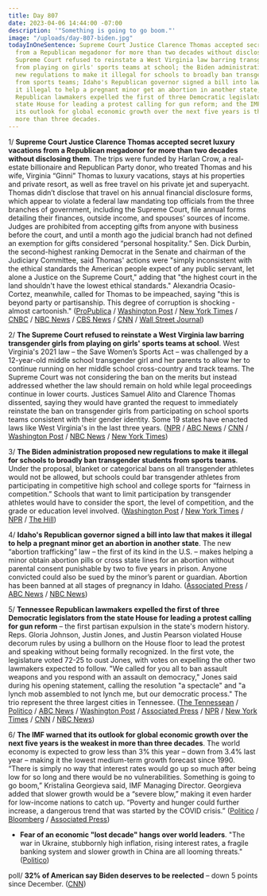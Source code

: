 ```yaml
---
title: Day 807
date: 2023-04-06 14:44:00 -07:00
description: '"Something is going to go boom."'
image: "/uploads/day-807-biden.jpg"
todayInOneSentence: Supreme Court Justice Clarence Thomas accepted secret luxury vacations
  from a Republican megadonor for more than two decades without disclosing them; the
  Supreme Court refused to reinstate a West Virginia law barring transgender girls
  from playing on girls' sports teams at school; the Biden administration proposed
  new regulations to make it illegal for schools to broadly ban transgender students
  from sports teams; Idaho's Republican governor signed a bill into law that makes
  it illegal to help a pregnant minor get an abortion in another state; Tennessee
  Republican lawmakers expelled the first of three Democratic legislators from the
  state House for leading a protest calling for gun reform; and the IMF warned that
  its outlook for global economic growth over the next five years is the weakest in
  more than three decades.
---
```


1/ **Supreme Court Justice Clarence Thomas accepted secret luxury vacations from a Republican megadonor for more than two decades without disclosing them**. The trips were funded by Harlan Crow, a real-estate billionaire and Republican Party donor, who treated Thomas and his wife, Virginia “Ginni” Thomas to luxury vacations, stays at his properties and private resort, as well as free travel on his private jet and superyacht. Thomas didn’t disclose that travel on his annual financial disclosure forms, which appear to violate a federal law mandating top officials from the three branches of government, including the Supreme Court, file annual forms detailing their finances, outside income, and spouses’ sources of income. Judges are prohibited from accepting gifts from anyone with business before the court, and until a month ago the judicial branch had not defined an exemption for gifts considered “personal hospitality.” Sen. Dick Durbin, the second-highest ranking Democrat in the Senate and chairman of the Judiciary Committee, said Thomas' actions were "simply inconsistent with the ethical standards the American people expect of any public servant, let alone a Justice on the Supreme Court," adding that "the highest court in the land shouldn't have the lowest ethical standards." Alexandria Ocasio-Cortez, meanwhile, called for Thomas to be impeached, saying "this is beyond party or partisanship. This degree of corruption is shocking - almost cartoonish." ([ProPublica](https://www.propublica.org/article/clarence-thomas-scotus-undisclosed-luxury-travel-gifts-crow) / [Washington Post](https://www.washingtonpost.com/politics/2023/04/06/clarence-thomas-trips-republican-donor/) / [New York Times](https://www.nytimes.com/2023/04/06/us/politics/clarence-thomas-luxury-trips-ethics.html?action=click&module=Well&pgtype=Homepage&section=US%20News) / [CNBC](https://www.cnbc.com/2023/04/06/clarence-thomas-took-gop-megadonor-harlan-crow-secret-luxury-trips-report.html) / [NBC News](https://www.nbcnews.com/politics/supreme-court/supreme-court-justices-clarence-thomas-are-ethics-police-rcna78520) / [CBS News](https://www.cbsnews.com/news/clarence-thomas-propublica-supreme-court-trips-harlan-crow-code-of-conduct-ethics/) / [CNN](https://www.cnn.com/2023/04/06/politics/clarence-thomas-harlan-crow-supreme-court-pro-publica/) / [Wall Street Journal](https://www.wsj.com/articles/clarence-thomass-vacations-prompt-calls-for-stronger-ethics-rules-for-supreme-court-db33a144?mod=djemalertNEWS))

2/ **The Supreme Court refused to reinstate a West Virginia law barring transgender girls from playing on girls' sports teams at school**. West Virginia's 2021 law – the Save Women’s Sports Act – was challenged by a 12-year-old middle school transgender girl and her parents to allow her to continue running on her middle school cross-country and track teams. The Supreme Court was not considering the ban on the merits but instead addressed whether the law should remain on hold while legal proceedings continue in lower courts. Justices Samuel Alito and Clarence Thomas dissented, saying they would have granted the request to immediately reinstate the ban on transgender girls from participating on school sports teams consistent with their gender identity. Some 19 states have enacted laws like West Virginia's in the last three years. ([NPR](https://www.npr.org/2023/04/06/1165133771/trans-law-west-virginia-supreme-court) / [ABC News](https://abcnews.go.com/Politics/supreme-court-refuses-reinstate-west-virginia-ban-transgender/story?id=98412135) / [CNN](https://www.cnn.com/2023/04/06/politics/west-virginia-transgender-sports-ban-enforcement-supreme-court/index.html) / [Washington Post](https://www.washingtonpost.com/politics/2023/04/06/trans-athlete-law-supreme-court-west-virginia/) / [NBC News](https://www.nbcnews.com/politics/supreme-court/supreme-court-rejects-west-virginia-bid-enforce-sports-ban-transgender-rcna75789) / [New York Times](https://www.nytimes.com/2023/04/06/us/supreme-court-transgender-girl-school-sports.html))

3/ **The Biden administration proposed new regulations to make it illegal for schools to broadly ban transgender students from sports teams**. Under the proposal, blanket or categorical bans on all transgender athletes would not be allowed, but schools could bar transgender athletes from participating in competitive high school and college sports for “fairness in competition.” Schools that want to limit participation by transgender athletes would have to consider the sport, the level of competition, and the grade or education level involved. ([Washington Post](https://www.washingtonpost.com/education/2023/04/06/trans-athletes-school-sports-title-ix/) / [New York Times](https://www.nytimes.com/2023/04/06/us/transgender-athletes-title-ix-biden-adminstration.html) / [NPR](https://www.npr.org/2023/04/06/1168460726/biden-title-ix-transgender-sports-ban) / [The Hill](https://thehill.com/homenews/administration/3938129-biden-administrations-title-ix-changes-would-prevent-broad-bans-on-transgender-athletes/))

4/ **Idaho's Republican governor signed a bill into law that makes it illegal to help a pregnant minor get an abortion in another state**. The new “abortion trafficking” law – the first of its kind in the U.S. – makes helping a minor obtain abortion pills or cross state lines for an abortion without parental consent punishable by two to five years in prison. Anyone convicted could also be sued by the minor’s parent or guardian. Abortion has been banned at all stages of pregnancy in Idaho. ([Associated Press](https://apnews.com/article/idaho-abortion-minors-criminalization-b8fb4b6feb9b520d63f75432a1219588) / [ABC News](https://abcnews.go.com/US/idaho-governor-signs-abortion-trafficking-bill-law/story?id=98399580) / [NBC News](https://www.nbcnews.com/health/womens-health/idaho-most-extreme-anti-abortion-state-law-restricts-travel-rcna78225))

5/ **Tennessee Republican lawmakers expelled the first of three Democratic legislators from the state House for leading a protest calling for gun reform** – the first partisan expulsion in the state's modern history. Reps. Gloria Johnson, Justin Jones, and Justin Pearson violated House decorum rules by using a bullhorn on the House floor to lead the protest and speaking without being formally recognized. In the first vote, the legislature voted 72-25 to oust Jones, with votes on expelling the other two lawmakers expected to follow. "We called for you all to ban assault weapons and you respond with an assault on democracy," Jones said during his opening statement, calling the resolution "a spectacle" and "a lynch mob assembled to not lynch me, but our democratic process." The trio represent the three largest cities in Tennessee. ([The Tennessean](https://www.tennessean.com/story/news/politics/2023/04/05/tennessee-house-lawmaker-expulsion-vote-future-of-gop/70081721007/) / [Politico](https://www.politico.com/news/2023/04/06/tennessee-house-expels-one-dem-over-gun-protest-targets-two-more-00090908) / [ABC News](https://abcnews.go.com/Politics/tennessee-expulsion-vote-state-house-oust-democratic-lawmakers/story?id=98402653) / [Washington Post](https://www.washingtonpost.com/nation/2023/04/06/tennessee-democrats-expulsion/) / [Associated Press](https://apnews.com/article/tennessee-lawmakers-expulsion-d3f40559c56a051eec49e416a7b5dade) / [NPR](https://www.npr.org/2023/04/06/1168363992/tennessee-expel-3-democrats-house-vote) / [New York Times](https://www.nytimes.com/2023/04/06/us/tennessee-house-democrats-expulsion-shooting-gun-control.html) / [CNN](https://www.cnn.com/2023/04/06/us/tennessee-democrats-office-removal-vote/index.html) / [NBC News](https://www.nbcnews.com/politics/politics-news/tennessee-gop-expels-3-democratic-state-lawmakers-gun-protests-rcna78531))

6/ **The IMF warned that its outlook for global economic growth over the next five years is the weakest in more than three decades**. The world economy is expected to grow less than 3% this year – down from 3.4% last year – making it the lowest medium-term growth forecast since 1990. “There is simply no way that interest rates would go up so much after being low for so long and there would be no vulnerabilities. Something is going to go boom,” Kristalina Georgieva said, IMF Managing Director. Georgieva added that slower growth would be a “severe blow,” making it even harder for low-income nations to catch up. “Poverty and hunger could further increase, a dangerous trend that was started by the COVID crisis.” ([Politico](https://www.politico.com/news/2023/04/06/imf-fragile-global-economy-inflation-svb-00090797) / [Bloomberg](https://www.bloomberg.com/news/articles/2023-04-06/imf-warns-five-year-global-growth-outlook-is-weakest-since-1990?cmpid=BBD040623_CUS&sref=MIBMEEoj) / [Associated Press](https://apnews.com/article/imf-world-bank-interest-rates-fiscal-policy-1f3ad9e4bf87b3e95db84ba7c49b959f))

* **Fear of an economic "lost decade" hangs over world leaders**. "The war in Ukraine, stubbornly high inflation, rising interest rates, a fragile banking system and slower growth in China are all looming threats." ([Politico](https://www.politico.com/news/2023/04/06/economic-lost-decade-world-bank-imf-00090572))

poll/ **32% of American say Biden deserves to be reelected** – down 5 points since December. ([CNN](https://www.cnn.com/2023/04/06/politics/cnn-poll-biden-reelection-2024/index.html))
